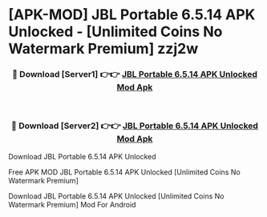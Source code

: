 # [APK-MOD] JBL Portable 6.5.14 APK Unlocked - [Unlimited Coins No Watermark Premium] zzj2w



<div align="center">
<h3>🔴 Download [Server1] 👉👉 <a href="https://momento.my/?title=JBL_Portable_6.5.14_APK_Unlocked">JBL Portable 6.5.14 APK Unlocked Mod Apk</a></h3><br>

<h3>🔴 Download [Server2] 👉👉 <a href="https://momento.my/?title=JBL_Portable_6.5.14_APK_Unlocked">JBL Portable 6.5.14 APK Unlocked Mod Apk</a></h3>
</div>



Download JBL Portable 6.5.14 APK Unlocked 

Free APK MOD JBL Portable 6.5.14 APK Unlocked [Unlimited Coins No Watermark Premium]

Download JBL Portable 6.5.14 APK Unlocked [Unlimited Coins No Watermark Premium] Mod For Android
